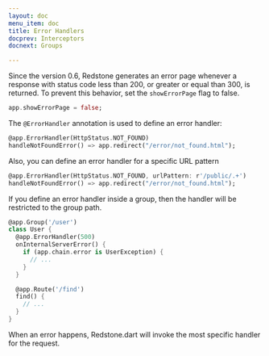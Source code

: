 ```yaml
---
layout: doc
menu_item: doc
title: Error Handlers
docprev: Interceptors
docnext: Groups

---
```

Since the version 0.6, Redstone generates an error page whenever a response with status code less than 200, or greater 
or equal than 300, is returned. To prevent this behavior, set the `showErrorPage` flag to false.

```dart
app.showErrorPage = false;
```

The `@ErrorHandler` annotation is used to define an error handler:

```dart
@app.ErrorHandler(HttpStatus.NOT_FOUND)
handleNotFoundError() => app.redirect("/error/not_found.html");
```

Also, you can define an error handler for a specific URL pattern

```dart
@app.ErrorHandler(HttpStatus.NOT_FOUND, urlPattern: r'/public/.+')
handleNotFoundError() => app.redirect("/error/not_found.html");
```

If you define an error handler inside a group, then the handler will be restricted to the group path.

```dart
@app.Group('/user')
class User {
  @app.ErrorHandler(500)
  onInternalServerError() {
    if (app.chain.error is UserException) {
      // ...
    } 
  }

  @app.Route('/find')
  find() {
    // ...
  }
}
```

When an error happens, Redstone.dart will invoke the most specific handler for the request.

